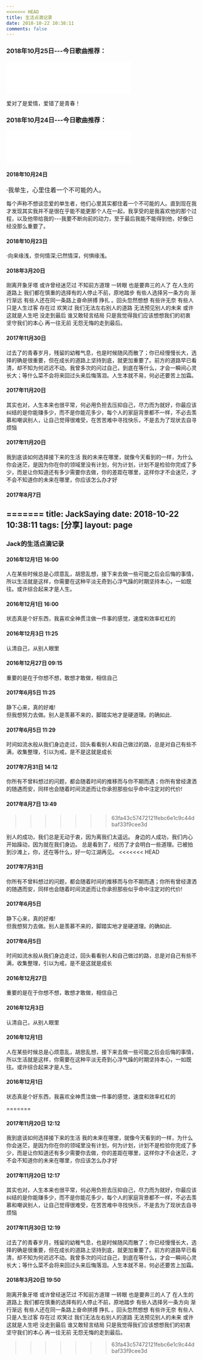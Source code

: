 ```yaml
---
<<<<<<< HEAD
title: 生活点滴记录
date: 2018-10-22 10:38:11 
comments: false
---
```

### 2018年10月25日---今日歌曲推荐：
<iframe frameborder="no" border="0" marginwidth="0" marginheight="0" width=330 height=86 src="//music.163.com/outchain/player?type=2&id=399353833&auto=0&height=66"> </iframe>

爱对了是爱情，爱错了是青春！

### 2018年10月24日---今日歌曲推荐：

<iframe frameborder="no" border="0" marginwidth="0" marginheight="0" width=330 height=86 src="//music.163.com/outchain/player?type=2&amp;id=34723470&amp;auto=0&amp;height=66"> </iframe>

####  2018年10月24日

<font size=3>·我单生，心里住着一个不可能的人。</font>

每个声称不想谈恋爱的单生者，他们心里其实都住着一个不可能的人。直到现在我才发现其实我并不是很在乎能不能更那个人在一起，我享受的是我喜欢他的那个过程，以及他带给我的---我要不断向前的动力，至于最后我能不能得到他，好像已经没那么重要了。

#### 2018年10月23日

·向来缘浅，奈何情深;已然情深，何惧缘浅。

#### 2018年3月20日

刚离开象牙塔 或许曾经迷茫过 不知前方道理 一转眼 也是要奔三的人了 在人生的道路上  我们都在慎重的选择有的人停止不前，原地踏步  有些人选择另一条方向 渐行渐远 有些人还在同一条路上奋命拼搏 挣扎 。回头忽然想想  有些许无奈  有些人只是人生过客 存在过  欢笑过  我们无法左右别人的道路  无法预见别人的未来  或许这就是人生吧  没走到最后  谁又敢轻言结局  只是我觉得我们应该想想我们的初衷 坚守我们的本心 再一往无前 无怨无悔的走到最后。 

#### 2017年11月30日

过去了的青春岁月，残留的幼稚气息，也是时候随风而散了；你已经慢慢长大，选择的确是很重要，但在成长的道路上坚持到底，就更加重要了。前方的道路早已看清，却不知为何迟迟不动。我曾多次的问过自己，到底在等什么，才会一瞬间心灵长大；等什么菜不会将来回过头来后悔落泪。人生本就不易，何必还要苦上加霜。

#### 2017年11月20日

其实也对，人生本来也很平常，何必用负担去压抑自己，尽力而为就好，你最应该纠结的是你能赚多少，而不是你能花多少，每个人的家庭背景都不一样，不必去羡慕和嘲讽别人，让自己觉得很难受，在苦苦难中寻找快乐，不是去为了现状去自寻烦恼

#### 2017年11月20日

我到底该如何选择接下来的生活 
我的未来在哪里，就像今天看到的一样，为什么你会迷茫，是因为你在你的领域里没有计划，何为计划，计划不是检验你完成了多少，而是让你知道还有多少需要你去做，你的差距在哪里，这样你才不会迷茫，才不会不知道你的未来在哪里，你应该怎么办才好

#### 2017年8月7日
=======
title: JackSaying
date: 2018-10-22 10:38:11
tags: [分享] 
layout: page
---
### Jack的生活点滴记录

#### 2016年12月1日 16:00

人在某些时候总是心烦意乱，胡思乱想，接下来去做一些可能之后会后悔的事情，所以生活就是这样，你需要在这种平淡无奇到心浮气躁的时期坚持本心，一如既往。或许综合起来才是人生。

#### 2016年12月1日 16:00

状态真是个好东西，我喜欢全神贯注做一件事的感觉，速度和效率杠杠的
#### 2016年12月3日 11:25
认清自己，从别人眼里

#### 2016年12月27日 09:15

重要的是在于你想不想，敢想才敢做，相信自己
#### 2017年6月5日 11:25

静下心来，真的好难! <br/>但我想努力去做。别人是羡慕不来的，脚踏实地才是硬道理。的确如此.
#### 2017年6月5日 11:29
时间如流水般从我们身边走过，回头看看别人和自己做过的路，总是对自己有些不满，收集整理，引以为戒，是不是这就是成长
#### 2017年7月31日 14:12

你所有不曾料想过的问题，都会随着时间的推移而与你不期而遇；你所有曾经潇洒的随遇而安，同样也会随着时间流逝而让你承担那些似乎命中注定对的代价!
#### 2017年8月7日 13:49
>>>>>>> 63fa43c57472121febc6e1c9c44dbaf33f9cee3d

别人的成功，我们总是无动于衷，因为离我们太遥远。 
身边的人成功，我们内心开始躁动，因为就在我们身边。
总是看到了，经历了才会明白一些道理。已被拍到沙滩上，你，还在等什么，好一句江湖再见。
<<<<<<< HEAD

#### 2017年7月31日

你所有不曾料想过的问题，都会随着时间的推移而与你不期而遇；你所有曾经潇洒的随遇而安，同样也会随着时间流逝而让你承担那些似乎命中注定对的代价!
#### 2017年6月5日

静下心来，真的好难! <br/>但我想努力去做。别人是羡慕不来的，脚踏实地才是硬道理。的确如此.
#### 2017年6月5日
时间如流水般从我们身边走过，回头看看别人和自己做过的路，总是对自己有些不满，收集整理，引以为戒，是不是这就是成长

#### 2016年12月27日

重要的是在于你想不想，敢想才敢做，相信自己

#### 2016年12月3日
认清自己，从别人眼里

#### 2016年12月1日

人在某些时候总是心烦意乱，胡思乱想，接下来去做一些可能之后会后悔的事情，所以生活就是这样，你需要在这种平淡无奇到心浮气躁的时期坚持本心，一如既往。或许综合起来才是人生。
#### 2016年12月1日

状态真是个好东西，我喜欢全神贯注做一件事的感觉，速度和效率杠杠的

=======
#### 2017年11月20日 12:12

我到底该如何选择接下来的生活 
我的未来在哪里，就像今天看到的一样，为什么你会迷茫，是因为你在你的领域里没有计划，何为计划，计划不是检验你完成了多少，而是让你知道还有多少需要你去做，你的差距在哪里，这样你才不会迷茫，才不会不知道你的未来在哪里，你应该怎么办才好

#### 2017年11月20日 12:17

其实也对，人生本来也很平常，何必用负担去压抑自己，尽力而为就好，你最应该纠结的是你能赚多少，而不是你能花多少，每个人的家庭背景都不一样，不必去羡慕和嘲讽别人，让自己觉得很难受，在苦苦难中寻找快乐，不是去为了现状去自寻烦恼
#### 2017年11月30日 12:19

过去了的青春岁月，残留的幼稚气息，也是时候随风而散了；你已经慢慢长大，选择的确是很重要，但在成长的道路上坚持到底，就更加重要了。前方的道路早已看清，却不知为何迟迟不动。我曾多次的问过自己，到底在等什么，才会一瞬间心灵长大；等什么菜不会将来回过头来后悔落泪。人生本就不易，何必还要苦上加霜。

#### 2018年3月20日 19:50

刚离开象牙塔 或许曾经迷茫过 不知前方道理 一转眼 也是要奔三的人了 在人生的道路上  我们都在慎重的选择有的人停止不前，原地踏步  有些人选择另一条方向 渐行渐远 有些人还在同一条路上奋命拼搏 挣扎 。回头忽然想想  有些许无奈  有些人只是人生过客 存在过  欢笑过  我们无法左右别人的道路  无法预见别人的未来  或许这就是人生吧  没走到最后  谁又敢轻言结局  只是我觉得我们应该想想我们的初衷 坚守我们的本心 再一往无前 无怨无悔的走到最后。 
>>>>>>> 63fa43c57472121febc6e1c9c44dbaf33f9cee3d
